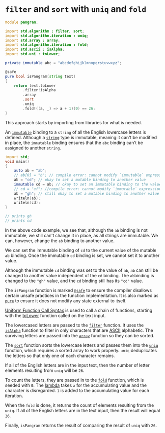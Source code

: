 # `filter` and `sort` with `uniq` and `fold`

```d
module pangram;

import std.algorithm : filter, sort;
import std.algorithm.iteration : uniq;
import std.array : array;
import std.algorithm.iteration : fold;
import std.ascii : isAlpha;
import std.uni : toLower;

private immutable abc = "abcdefghijklmnopqrstuvwxyz";

@safe
pure bool isPangram(string text)
{
    return text.toLower
        .filter!isAlpha
        .array
        .sort
        .uniq
        .fold!((a, _) => a + 1)(0) == 26;
}
```

This approach starts by importing from libraries for what is needed.

An [`immutable`][immutable] binding to a `string` of all the English lowercase letters is defined.
Although a [`string`][string] type is immutable, meaning it can't be modified in place,
the `immutable` binding ensures that the `abc` binding can't be assigned to another `string`.

```d
import std;
void main()
{
    auto ab = "ab";
    // ab[0] = "b"; // compile error: cannot modify `immutable` expression `ab[0]`
    ab = "cd"; // okay to set a mutable binding to another value
    immutable cd = ab; // okay to set an immutable binding to the value of a mutable binding
    // cd = "ef"; //compile error: cannot modify `immutable` expression `cd`
    ab = "gh"; // still okay to set a mutable binding to another value
    writeln(ab);
    writeln(cd);
}

// prints gh
// prints cd
```

In the above code example, we see that, although the `ab` binding is not immutable, we still can't change it in place, as all strings are immutable.
We can, however, change the `ab` binding to another value.

We can set the immutable binding of `cd` to the current value of the mutable `ab` binding.
Once the immutable `cd` binding is set, we cannot set it to another value.

Although the immutable `cd` binding was set to the value of `ab`, `ab` can still be changed to another value independent of the `cd` binding.
The `ab`binding is changed to the `"gh"` value, and the `cd` binding still has its `"cd"` value.

The `isPangram` function is marked [`@safe`][safe] to ensure the compiler disallows certain unsafe practices in the function implementation.
It is also marked as [`pure`][pure] to ensure it does not modify any state external to itself.

[Uniform Function Call Syntax][ufcs] is used to call a chain of functions, starting with the [toLower][tolower] function called on the text input.

The lowercased letters are passed to the [`filter`][filter] function.
It uses the [`isAlpha`][isalpha] function to filter in only characters that are [ASCII][ascii] alphabetic.
The surviving letters are passed into the [`array`][array] function so they can be sorted.

The [`sort`][sort] function sorts the lowercase letters and passes them into the [`uniq`][uniq] function, which requires a sorted array
to work properly.
`uniq` deduplicates the letters so that only one of each character remains.

If all of the English letters are in the input text, then the number of letter elements resulting from `uniq` will be `26`.

To count the letters, they are passed in to the [`fold`][fold] function, which is seeded with `0`.
The [lambda][lambda] takes `a` for the accumulating value and the character is disregarded. 
`1` is added to the accumulating value for each iteration.

When the `fold` is done, it returns the count of elements resulting from the `uniq`.
If all of the English letters are in the text input, then the result will equal `26`.

Finally, `isPangram` returns the result of comparing the result of `uniq` with `26`.

[immutable]: https://dlang.org/spec/const3.html#immutable_storage_class
[string]: https://dlang.org/phobos/std_string.html
[ufcs]: https://tour.dlang.org/tour/en/gems/uniform-function-call-syntax-ufcs
[filter]: https://dlang.org/phobos/std_algorithm_iteration.html#.filter
[ascii]: https://www.asciitable.com/
[array]: https://dlang.org/library/std/array/array.html
[uniq]: https://dlang.org/phobos/std_algorithm_iteration.html#uniq
[fold]: https://dlang.org/phobos/std_algorithm_iteration.html#fold
[sort]: https://dlang.org/phobos/std_algorithm_sorting.html#sort
[safe]: https://dlang.org/spec/function.html#function-safety
[pure]: https://dlang.org/spec/function.html#pure-functions
[isalpha]: https://dlang.org/phobos/std_ascii.html#isAlpha
[tolower]: https://dlang.org/phobos/std_uni.html#toLower
[lambda]: https://tour.dlang.org/tour/en/basics/delegates
